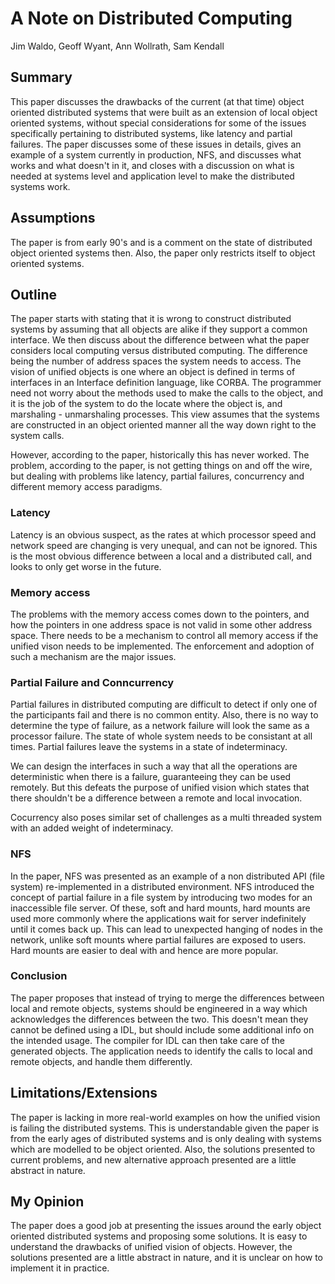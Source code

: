 # A Note on Distributed Computing
Jim Waldo, Geoff Wyant, Ann Wollrath, Sam Kendall

## Summary
This paper discusses the drawbacks of the current (at that time) object oriented distributed systems that were built as an extension of local object oriented systems, without special considerations for some of the issues specifically pertaining to distributed systems, like latency and partial failures. The paper discusses some of these issues in details, gives an example of a system currently in production, NFS, and discusses what works and what doesn't in it, and closes with a discussion on what is needed at systems level and application level to make the distributed systems work.

## Assumptions
The paper is from early 90's and is a comment on the state of distributed object oriented systems then. Also, the paper only restricts itself to object oriented systems.

## Outline
The paper starts with stating that it is wrong to construct distributed systems by assuming that all objects are alike if they support a common interface. We then discuss about the difference between what the paper considers local computing versus distributed computing. The difference being the number of address spaces the system needs to access. The vision of unified objects is one where an object is defined in terms of interfaces in an Interface definition language, like CORBA. The programmer need not worry about the methods used to make the calls to the object, and it is the job of the system to do the locate where the object is, and marshaling - unmarshaling processes. This view assumes that the systems are constructed in an object oriented manner all the way down right to the system calls. 

However, according to the paper, historically this has never worked. The problem, according to the paper, is not getting things on and off the wire, but dealing with problems like latency, partial failures, concurrency and different memory access paradigms. 

### Latency
Latency is an obvious suspect, as the rates at which processor speed and network speed are changing is very unequal, and can not be ignored. This is the most obvious difference between a local and a distributed call, and looks to only get worse in the future.

### Memory access
The problems with the memory access comes down to the pointers, and how the pointers in one address space is not valid in some other address space. There needs to be a mechanism to control all memory access if the unified vison needs to be implemented. The enforcement and adoption of such a mechanism are the major issues.

### Partial Failure and Conncurrency
Partial failures in distributed computing are difficult to detect if only one of the participants fail and there is no common entity. Also, there is no way to determine the type of failure, as a network failure will look the same as a processor failure. The state of whole system needs to be consistant at all times. Partial failures leave the systems in a state of indeterminacy. 

We can design the interfaces in such a way that all the operations are deterministic when there is a failure, guaranteeing they can be used remotely. But this defeats the purpose of unified vision which states that there shouldn't be a difference between a remote and local invocation.

Cocurrency also poses similar set of challenges as a multi threaded system with an added weight of indeterminacy. 

### NFS
In the paper, NFS was presented as an example of a non distributed API (file system) re-implemented in a distributed environment. 
NFS introduced the concept of partial failure in a file system by introducing two modes for an inaccessible file server. Of these, soft and hard mounts, hard mounts are used more commonly where the applications wait for server indefinitely until it comes back up. This can lead to unexpected hanging of nodes in the network, unlike soft mounts where partial failures are exposed to users. Hard mounts are easier to deal with and hence are more popular.

### Conclusion
The paper proposes that instead of trying to merge the differences between local and remote objects, systems should be engineered in a way which acknowledges the differences between the two. This doesn't mean they cannot be defined using a IDL, but should include some additional info on the intended usage. The compiler for IDL can then take care of the generated objects. The application needs to identify the calls to local and remote objects, and handle them differently. 

## Limitations/Extensions
The paper is lacking in more real-world examples on how the unified vision is failing the distributed systems. This is understandable given the paper is from the early ages of distributed systems and is only dealing with systems which are modelled to be object oriented. Also, the solutions presented to current problems, and new alternative approach presented are a little abstract in nature.

## My Opinion

The paper does a good job at presenting the issues around the early object oriented distributed systems and proposing some solutions. It is easy to understand the drawbacks of unified vision of objects. However, the solutions presented are a little abstract in nature, and it is unclear on how to implement it in practice.


